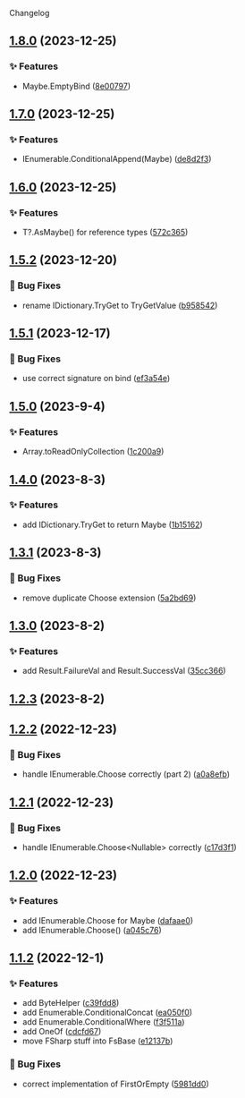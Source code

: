 Changelog
<a name="1.8.0"></a>
## [1.8.0](https://www.github.com/kyleratti/FruityFoundation/releases/tag/v1.8.0) (2023-12-25)

### ✨ Features

* Maybe<T>.EmptyBind ([8e00797](https://www.github.com/kyleratti/FruityFoundation/commit/8e007975f66d83b9d3435149db361ae975ff0f91))

<a name="1.7.0"></a>
## [1.7.0](https://www.github.com/kyleratti/FruityFoundation/releases/tag/v1.7.0) (2023-12-25)

### ✨ Features

* IEnumerable<T>.ConditionalAppend(Maybe<T>) ([de8d2f3](https://www.github.com/kyleratti/FruityFoundation/commit/de8d2f393c33a97e89fc461b28deebaaa6ccb3c3))

<a name="1.6.0"></a>
## [1.6.0](https://www.github.com/kyleratti/FruityFoundation/releases/tag/v1.6.0) (2023-12-25)

### ✨ Features

* T?.AsMaybe() for reference types ([572c365](https://www.github.com/kyleratti/FruityFoundation/commit/572c365725eb1b746a30a3447a1e554b418b0372))

<a name="1.5.2"></a>
## [1.5.2](https://www.github.com/kyleratti/FruityFoundation/releases/tag/v1.5.2) (2023-12-20)

### 🐛 Bug Fixes

* rename IDictionary.TryGet to TryGetValue ([b958542](https://www.github.com/kyleratti/FruityFoundation/commit/b95854253450ee2fe5f9a8df2c78f9e19a4732c8))

<a name="1.5.1"></a>
## [1.5.1](https://www.github.com/kyleratti/FruityFoundation/releases/tag/v1.5.1) (2023-12-17)

### 🐛 Bug Fixes

* use correct signature on bind ([ef3a54e](https://www.github.com/kyleratti/FruityFoundation/commit/ef3a54eae788c1c6134f210e34060d880ddd1823))

<a name="1.5.0"></a>
## [1.5.0](https://www.github.com/kyleratti/FruityFoundation/releases/tag/v1.5.0) (2023-9-4)

### ✨ Features

* Array.toReadOnlyCollection ([1c200a9](https://www.github.com/kyleratti/FruityFoundation/commit/1c200a9fcab73f634711ca98b4578ad11205b570))

<a name="1.4.0"></a>
## [1.4.0](https://www.github.com/kyleratti/FruityFoundation/releases/tag/v1.4.0) (2023-8-3)

### ✨ Features

* add IDictionary.TryGet to return Maybe<T> ([1b15162](https://www.github.com/kyleratti/FruityFoundation/commit/1b15162ba50a390c67872aa0ee56cbf461754c35))

<a name="1.3.1"></a>
## [1.3.1](https://www.github.com/kyleratti/FruityFoundation/releases/tag/v1.3.1) (2023-8-3)

### 🐛 Bug Fixes

* remove duplicate Choose extension ([5a2bd69](https://www.github.com/kyleratti/FruityFoundation/commit/5a2bd690f76749df09262a251dd967bd22905158))

<a name="1.3.0"></a>
## [1.3.0](https://www.github.com/kyleratti/FruityFoundation/releases/tag/v1.3.0) (2023-8-2)

### ✨ Features

* add Result.FailureVal and Result.SuccessVal ([35cc366](https://www.github.com/kyleratti/FruityFoundation/commit/35cc366856d20d77f9f1feaf56fa1bfde6dd6d27))

<a name="1.2.3"></a>
## [1.2.3](https://www.github.com/kyleratti/FruityFoundation/releases/tag/v1.2.3) (2023-8-2)

<a name="1.2.2"></a>
## [1.2.2](https://www.github.com/kyleratti/FruityFoundation/releases/tag/v1.2.2) (2022-12-23)

### 🐛 Bug Fixes

* handle IEnumerable.Choose<TRefType> correctly (part 2) ([a0a8efb](https://www.github.com/kyleratti/FruityFoundation/commit/a0a8efb854d59d978d677d7a427e51392c9eb8e2))

<a name="1.2.1"></a>
## [1.2.1](https://www.github.com/kyleratti/FruityFoundation/releases/tag/v1.2.1) (2022-12-23)

### 🐛 Bug Fixes

* handle IEnumerable.Choose<Nullable<TStruct>> correctly ([c17d3f1](https://www.github.com/kyleratti/FruityFoundation/commit/c17d3f10d47cc5ce4332b0a96155c5e9814a1a68))

<a name="1.2.0"></a>
## [1.2.0](https://www.github.com/kyleratti/FruityFoundation/releases/tag/v1.2.0) (2022-12-23)

### ✨ Features

* add IEnumerable<T>.Choose for Maybe ([dafaae0](https://www.github.com/kyleratti/FruityFoundation/commit/dafaae0fabe1fc8c02e26a8b7a0c650ff261f807))
* add IEnumerable<T>.Choose() ([a045c76](https://www.github.com/kyleratti/FruityFoundation/commit/a045c76140d8e0b369ec6edc18548226e61a38af))

<a name="1.1.2"></a>
## [1.1.2](https://www.github.com/kyleratti/FruityFoundation/releases/tag/v1.1.2) (2022-12-1)

### ✨ Features

* add ByteHelper ([c39fdd8](https://www.github.com/kyleratti/FruityFoundation/commit/c39fdd86ec0d5c0639aed1149f4924aadf822363))
* add Enumerable.ConditionalConcat ([ea050f0](https://www.github.com/kyleratti/FruityFoundation/commit/ea050f098aa50c95b04fb098d07aecb666d577f8))
* add Enumerable.ConditionalWhere ([f3f511a](https://www.github.com/kyleratti/FruityFoundation/commit/f3f511ad3690216e3f59fe99c8c4a12de56c476e))
* add OneOf ([cdcfd67](https://www.github.com/kyleratti/FruityFoundation/commit/cdcfd671f01e683a763651ff74e927a46a429efb))
* move FSharp stuff into FsBase ([e12137b](https://www.github.com/kyleratti/FruityFoundation/commit/e12137b3021d94e329c7bf866b97018613f983bf))

### 🐛 Bug Fixes

* correct implementation of FirstOrEmpty ([5981dd0](https://www.github.com/kyleratti/FruityFoundation/commit/5981dd081dc5a56ae05543e6d19e295ac1321893))

